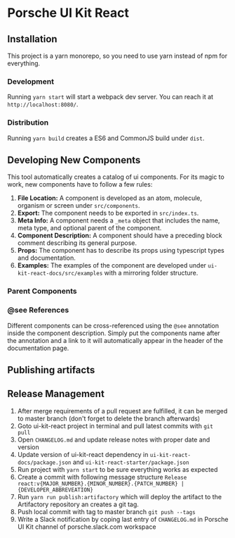 # Porsche UI Kit React

## Installation

This project is a yarn monorepo, so you need to use yarn instead of npm for everything.

### Development

Running `yarn start` will start a webpack dev server. You can reach it at `http://localhost:8080/`.

### Distribution

Running `yarn build` creates a ES6 and CommonJS build under `dist`.

## Developing New Components

This tool automatically creates a catalog of ui components. For its magic to work, new components have to follow a few rules:

1. **File Location:** A component is developed as an atom, molecule, organism or screen under `src/components`.
1. **Export:** The component needs to be exported in `src/index.ts`.
1. **Meta Info:** A component needs a `_meta` object that includes the name, meta type, and optional parent of the component.
1. **Component Description:** A component should have a preceding block comment describing its general purpose.
1. **Props:** The component has to describe its props using typescript types and documentation.
1. **Examples:** The examples of the component are developed under `ui-kit-react-docs/src/examples` with a mirroring folder structure.

### Parent Components

### @see References

Different components can be cross-referenced using the `@see` annotation inside the component description.
Simply put the components name after the annotation and a link to it will automatically appear in the header of the documentation page.

## Publishing artifacts

## Release Management
1. After merge requirements of a pull request are fulfilled, it can be merged to master branch (don't forget to delete the branch afterwards)
2. Goto ui-kit-react project in terminal and pull latest commits with `git pull`
3. Open `CHANGELOG.md` and update release notes with proper date and version
4. Update version of ui-kit-react dependency in `ui-kit-react-docs/package.json` and `ui-kit-react-starter/package.json`
5. Run project with `yarn start` to be sure everything works as expected
6. Create a commit with following message structure `Release react:v{MAJOR_NUMBER}.{MINOR_NUMBER}.{PATCH_NUMBER} | {DEVELOPER_ABBREVEATION}`
7. Run `yarn run publish:artifactory` which will deploy the artifact to the Artifactory repository an creates a git tag.
8. Push local commit with tag to master branch `git push --tags`
9. Write a Slack notification by coping last entry of `CHANGELOG.md` in Porsche UI Kit channel of porsche.slack.com workspace
